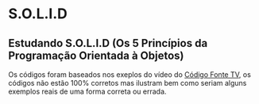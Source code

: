 # S.O.L.I.D

## Estudando S.O.L.I.D (Os 5 Princípios da Programação Orientada à Objetos)

Os códigos foram baseados nos exeplos do vídeo do <a href="https://www.youtube.com/@codigofontetv">Código Fonte TV</a>, os códigos não estão 100% corretos mas ilustram bem como seriam alguns exemplos reais de uma forma correta ou errada.
